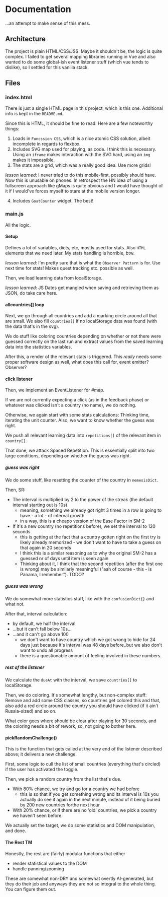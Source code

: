 # Documentation

...an attempt to make sense of this mess.

## Architecture

The project is plain HTML/CSS/JSS. Maybe it shouldn't be, the logic is quite complex. I failed to get several mapping libraries running in Vue and also wanted to do some global-ish event listener stuff (which vue tends to dislike), so I settled for this vanilla stack.

## Files

### index.html

There is just a single HTML page in this project, which is this one. Additional info is kept in the `README.md`.

Since this is HTML, it should be fine to read. Here are a few noteworthy things:

1. Loads in `Funcssion CSS`, which is a nice atomic CSS solution, albeit incomplete in regards to flexbox.
2. Includes SVG map used for playing, as code. I think this is necessary. Using an `iframe` makes interaction with the SVG hard, using an `img` makes it impossible.
3. The stats are a grid, which was a really good idea. Use more grids!  

*lesson learned*: I never tried to do this mobile-first, possibly should have. Now this is unusable on phones. In retrospect the HN idea of using a fullscreen approach like gMaps is quite obvious and I would have thought of it if I would've forces myself to stare at the mobile version longer.

4. Includes `GoatCounter` widget. The best!


### main.js

All the logic.

#### Setup

Defines a lot of variables, dicts, etc, mostly used for stats. Also `HTML` elements that we need later. My stats handling is horrible, btw.

*lesson learned*: I'm pretty sure that is what the `Observer Pattern` is for. Use next time for stats! Makes quest tracking etc. possible as well.

Then, we load learning data from localStorage.

*lesson learned*: JS Dates get mangled when saving and retrieving them as JSON, do take care here.


#### allcountries[] loop

Next, we go through all countries and add a marking circle around all that are small. We also fill `countries[]` if no localStorage data was found (with the data that's in the svg).

We do stuff like coloring countries depending on whether or not there were guessed correctly on the last run and extract values from the saved learning data into the statistics variables.

After this, a render of the relevant stats is triggered. This *really* needs some proper software design as well, what does this call for, event emitter? Observer?

#### click listener

Then, we implement an EventListener for #map.

If we are not currently expecting a click (as in the feedback phase) or whatever was clicked isn't a country (no name), we do nothing.

Otherwise, we again start with some stats calculations: Thinking time, iterating the unit counter. Also, we want to know whether the guess was right.

We push all relevant learning data into `repetitions[]` of the relevant item in `country[]`.

That done, we attack Spaced Repetition. This is essentially split into two large conditions, depending on whether the guess was right.

##### guess was right

We do some stuff, like resetting the counter of the country in `nemesisDict`.

Then, SR:

* The interval is multiplied by 2 to the power of the streak (the default interval starting out is 10s)
    * meaning, something we already got right 3 times in a row is going to have - a lot - of interval growth
    * in a way, this is a cheapo version of the Ease Factor in SM-2
* If it's a new country (no repetitions before), we set the interval to 120 seconds
    * this is getting at the fact that a country gotten right on the first try is likely already memorized - we don't want to have to take a guess on that again in 20 seconds
    * I think this is a similar reasoning as to why the original SM-2 has a guessed nr of days until item is seen again
    * Thinking about it, I think that the second repetition (after the first one is wrong) may be similarly meaningful ("aah of course - this - is Panama, I remember"). TODO?

##### guess was wrong

We do somewhat more statistics stuff, like with the `confusionDict{}` and what not.

After that, interval calculation:

 * by default, we half the interval
 * ...but it can't fall below 10s...
 * ...and it can't go above 100
    * we don't want to have country which we got wrong to hide for 24 days just because it's interval was 48 days before..but we also don't want to undo all progress
    * there is a questionable amount of feeling involved in these numbers.

##### rest of the listener

We calculate the `dueAt` with the interval, we save `countries[]` to localStorage.

Then, we do coloring. It's somewhat lengthy, but non-complex stuff: Remove and add some CSS classes, so countries get colored this and that, also add a red circle around the country you should have clicked (if it ain't Russia-sized) and so on.

What color goes where should be clear after playing for 30 seconds, and the coloring needs a bit of rework, so, not going to bother here.

#### pickRandomChallenge()

This is the function that gets called at the very end of the listener described above; it delivers a new challenge.

First, some logic to cull the list of small countries (everything that's circled) if the user has activated the toggle.

Then, we pick a random country from the list that's due.

* With 80% chance, we try and go for a country we had before
    * this is so that if you get something wrong and its interval is 10s you actually do see it again in the next minute, instead of it being buried by 200 new countries forthe next hour
* With 20% chance, or if there are no 'old' countries, we pick a country we haven't seen before.

We actually set the target, we do some statistics and DOM manipulation, and done.

#### The Rest TM

Honestly, the rest are (fairly) modular functions that either 

* render statistical values to the DOM
* handle panning/zooming

These are somewhat non-DRY and somewhat overtly AI-generated, but they do their job and anyways they are not so integral to the whole thing. You can figure them out.